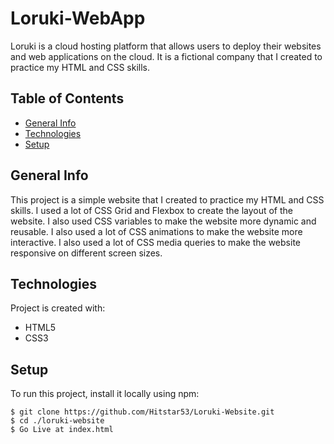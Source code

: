 # Loruki-WebApp
Loruki is a cloud hosting platform that allows users to deploy their websites and web applications on the cloud. It is a fictional company that I created to practice my HTML and CSS skills.

## Table of Contents
* [General Info](#general-info)
* [Technologies](#technologies)
* [Setup](#setup)


## General Info
This project is a simple website that I created to practice my HTML and CSS skills. I used a lot of CSS Grid and Flexbox to create the layout of the website. I also used CSS variables to make the website more dynamic and reusable. I also used a lot of CSS animations to make the website more interactive. I also used a lot of CSS media queries to make the website responsive on different screen sizes.

## Technologies
Project is created with:
* HTML5
* CSS3

## Setup
To run this project, install it locally using npm:

```
$ git clone https://github.com/Hitstar53/Loruki-Website.git
$ cd ./loruki-website
$ Go Live at index.html
```

